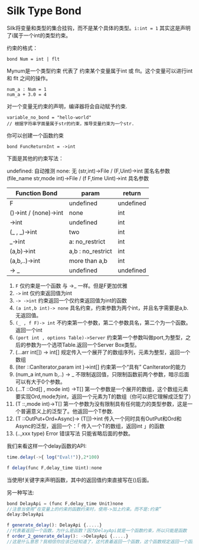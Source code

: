 # Silk Type Bond

Silk将变量和类型的集合挂钩，而不是某个具体的类型。`i:int = 1` 其实这是声明了i属于一个int的类型约束。

约束的格式：

```tsx
bond Num = int | flt
```

Mynum是一个类型约束 代表了 约束某个变量属于int 或 flt。这个变量可以进行int 和 flt 之间的操作。

```tsx
num_a : Num = 1
num_a + 3.0 = 4
```

对一个变量无约束的声明，编译器将会自动赋予约束.

```tsx
variable_no_bond = "hello-world"
// 根据字符串字面量属于str的约束，推导变量约束为一个str.
```

你可以创建一个函数约束

```tsx
bond FuncReturnInt = ->int
```

下面是其他的约束写法：

undefined: 自动推测
none: 无
(str,int)->File / (F,Uint)->int 匿名名参数
(file_name str,mode int)->File / (f F,time Uint)->int 具名参数

| Function Bond         | param             | return    |
| --------------------- | ----------------- | --------- |
| F                     | undefined         | undefined |
| ()->int / (none)->int | none              | int       |
| ->int                 | undefined         | int       |
| (\_ , \_)->int        | two               | int       |
| _->int                | a: no_restrict    | int       |
| (a,b)->int            | a,b : no_restrict | int       |
| (a,b,..)->int         | more than a,b     | int       |
| -> _                  | undefined         | undefined |


1. `F` 仅约束是一个函数 与 ->_ 一样。但是F更加优雅
2. `->` int 仅约束返回值为int
3. `-> ->int` 约束返回一个仅约束返回值为int的函数
4. `(a int,b int)-> none`  具名约束，约束参数为两个int，并且名字需要是a,b. 无返回值。
5. `(_ , f F)-> int` 不约束第一个参数，第二个参数具名，第二个为一个函数。 返回一个int
6. `(port int , options Table)->Server` 约束第一个参数叫做port,为整型，之后的参数为一个选项Table.返回一个Server Box类型。
7. (...arr int[]) -> int[] 规定传入一个展开了的数组序列，元素为整型，返回一个数组
8. (iter ::CanIterator,param int )->int[] 约束第一个“具有” CanIterator的能力
9. (num_a int,num b,..) -> _ 不限制返回值，只限制函数前两个参数，暗示后面可以有大于0个参数。
10. (...T ::Ord[] , mode int) ->T[] 第一个参数是一个展开的数组，这个数组元素要实现Ord,mode为int，返回一个元素为T的数组（你可以把它理解成泛型了）
11. (T ::,mode int)->T[] 第一个参数为没有限制具有任何能力的类型参数，这是一个普遍意义上的泛型了。他返回一个T参数.
12. (T ::OutPut+Ord+Async)-> (T[])->int 传入一个同时具有OutPut和Ord和Async的泛型，返回一个：「 传入一个T的数组，返回int 」的函数
13. (..,xxx type) Error 错误写法 只能省略后面的参数。

我们来看这样一个delay函数的API:

```jsx
time.delay(->{ log("Eval!")},2*100) 
```

```jsx
f delay(func F,delay_time Uint):none 
```

 当使用f关键字来声明函数，其中的返回值约束直接写在()后面。

 另一种写法:

 ```jsx
 bond DelayApi = (func F,delay_time Unit)none 
//注意当使用“在变量上的约束的函数约束时，使用->加上约束。而不是:约束”
 delay:DelayApi

 ```

 ```jsx
f generate_delay(): DelayApi {.....}
//代表着返回一个函数，为什么是函数？因为DelayApi就是一个函数约束，所以只能是函数
f order_2_generate_delay(): ->DelayApi {.....}
//这是什么意思？我相信你应该已经知道了，这代表着返回一个函数，这个函数规定返回一个函数（DelayApi的约束的函数）。
 ```
    